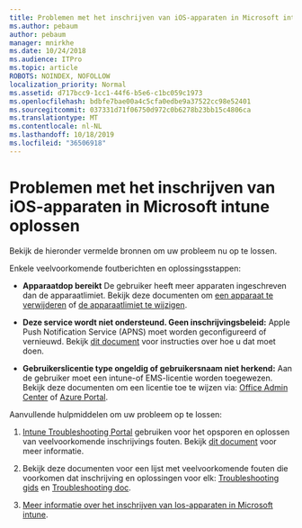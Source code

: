 ```yaml
---
title: Problemen met het inschrijven van iOS-apparaten in Microsoft intune oplossen
ms.author: pebaum
author: pebaum
manager: mnirkhe
ms.date: 10/24/2018
ms.audience: ITPro
ms.topic: article
ROBOTS: NOINDEX, NOFOLLOW
localization_priority: Normal
ms.assetid: d717bcc9-1cc1-44f6-b5e6-c1bc059c1973
ms.openlocfilehash: bdbfe7bae00a4c5cfa0edbe9a37522cc98e52401
ms.sourcegitcommit: 037331d71f06750d972c0b6278b23bb15c4806ca
ms.translationtype: MT
ms.contentlocale: nl-NL
ms.lasthandoff: 10/18/2019
ms.locfileid: "36506918"
---
```

# <a name="troubleshoot-issues-with-enrolling-ios-devices-in-microsoft-intune"></a>Problemen met het inschrijven van iOS-apparaten in Microsoft intune oplossen

Bekijk de hieronder vermelde bronnen om uw probleem nu op te lossen. 
  
Enkele veelvoorkomende foutberichten en oplossingsstappen:
  
- **Apparaatdop bereikt** De gebruiker heeft meer apparaten ingeschreven dan de apparaatlimiet. Bekijk deze documenten om [een apparaat te verwijderen](https://docs.microsoft.com/intune/devices-wipe) of [de apparaatlimiet te wijzigen](https://docs.microsoft.com/intune/enrollment-restrictions-set#set-device-limit-restrictions).
    
- **Deze service wordt niet ondersteund. Geen inschrijvingsbeleid:** Apple Push Notification Service (APNS) moet worden geconfigureerd of vernieuwd. Bekijk [dit document](https://docs.microsoft.com/intune/apple-mdm-push-certificate-get) voor instructies over hoe u dat moet doen. 
    
- **Gebruikerslicentie type ongeldig of gebruikersnaam niet herkend:** Aan de gebruiker moet een intune-of EMS-licentie worden toegewezen. Bekijk deze documenten om een licentie toe te wijzen via: [Office Admin Center](https://docs.microsoft.com/intune/licenses-assign) of [Azure Portal](https://docs.microsoft.com/azure/active-directory/license-users-groups).
    
Aanvullende hulpmiddelen om uw probleem op te lossen:
  
1. [Intune Troubleshooting Portal](https://devicemanagement.microsoft.com/#blade/Microsoft_Intune_DeviceSettings/TroubleshootBlade) gebruiken voor het opsporen en oplossen van veelvoorkomende inschrijvings fouten. Bekijk [dit document](https://docs.microsoft.com/intune/help-desk-operators) voor meer informatie. 
    
2. Bekijk deze documenten voor een lijst met veelvoorkomende fouten die voorkomen dat inschrijving en oplossingen voor elk: [Troubleshooting gids](https://support.microsoft.com/help/4039809/troubleshooting-ios-device-enrollment-in-intune) en [Troubleshooting doc](https://docs.microsoft.com/intune-classic/troubleshoot/troubleshoot-device-enrollment-in-intune).
    
3. [Meer informatie over het inschrijven van Ios-apparaten in Microsoft intune](https://docs.microsoft.com/intune/ios-enroll).
    

